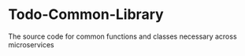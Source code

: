 # Todo-Common-Library
The source code for common functions and classes necessary across microservices

